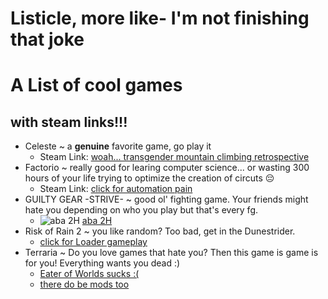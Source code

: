 # Listicle, more like- I'm not finishing that joke

# A List of cool games
## with steam links!!!

- Celeste ~ a **genuine** favorite game, go play it
  - Steam Link: [woah... transgender mountain climbing retrospective](https://store.steampowered.com/app/504230/Celeste/)
- Factorio ~ really good for learing computer science... or wasting 300 hours of your life trying to optimize the creation of circuts &#128532;
  - Steam Link: [click for automation pain](https://store.steampowered.com/app/427520/Factorio/)
- GUILTY GEAR -STRIVE- ~ good ol' fighting game. Your friends might hate you depending on who you play but that's every fg.
  - ![aba 2H](https://www.dustloop.com/wiki/images/thumb/7/7c/GGST_A.B.A_2H_2.png/210px-GGST_A.B.A_2H_2.png) [aba 2H](https://store.steampowered.com/app/1384160/GUILTY_GEAR_STRIVE/)
- Risk of Rain 2 ~ you like random? Too bad, get in the Dunestrider.
  - [click for Loader gameplay](https://store.steampowered.com/app/632360/Risk_of_Rain_2/)
- Terraria ~ Do you love games that hate you? Then this game is game is for you! Everything wants you dead :)
  - [Eater of Worlds sucks :(](https://store.steampowered.com/app/105600/Terraria/)
  - [there do be mods too](https://store.steampowered.com/app/1281930/tModLoader/)
